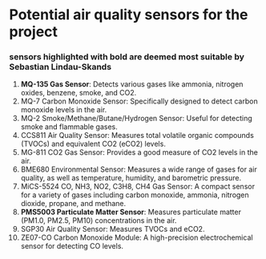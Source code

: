 # Potential air quality sensors for the project
### sensors highlighted with bold are deemed most suitable by Sebastian Lindau-Skands

1. **MQ-135 Gas Sensor**: Detects various gases like ammonia, nitrogen oxides, benzene, smoke, and CO2.
2. MQ-7 Carbon Monoxide Sensor: Specifically designed to detect carbon monoxide levels in the air.
3. MQ-2 Smoke/Methane/Butane/Hydrogen Sensor: Useful for detecting smoke and flammable gases.
4. CCS811 Air Quality Sensor: Measures total volatile organic compounds (TVOCs) and equivalent CO2 (eCO2) levels.
5. MG-811 CO2 Gas Sensor: Provides a good measure of CO2 levels in the air.
6. BME680 Environmental Sensor: Measures a wide range of gases for air quality, as well as temperature, humidity, and barometric pressure.
7. MiCS-5524 CO, NH3, NO2, C3H8, CH4 Gas Sensor: A compact sensor for a variety of gases including carbon monoxide, ammonia, nitrogen dioxide, propane, and methane.
8. **PMS5003 Particulate Matter Sensor**: Measures particulate matter (PM1.0, PM2.5, PM10) concentrations in the air.
9. SGP30 Air Quality Sensor: Measures TVOCs and eCO2.
10. ZE07-CO Carbon Monoxide Module: A high-precision electrochemical sensor for detecting CO levels.